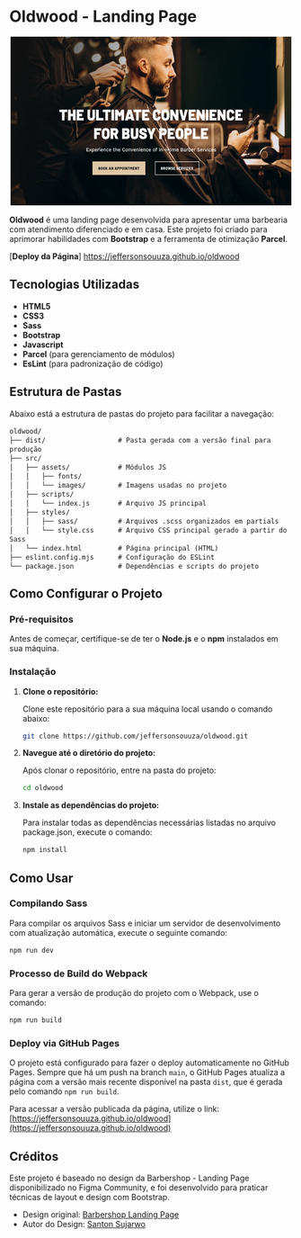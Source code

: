 # Oldwood - Landing Page

<p align="center">
  <img src="src/assets/images/oldwood-lp.webp" alt="Landing Page" width="500" height="300">
</p>

**Oldwood** é uma landing page desenvolvida para apresentar uma barbearia com atendimento diferenciado e em casa. Este projeto foi criado para aprimorar habilidades com **Bootstrap** e a ferramenta de otimização **Parcel**.

[**Deploy da Página**] https://jeffersonsouuza.github.io/oldwood

## Tecnologias Utilizadas

- **HTML5**
- **CSS3**
- **Sass**
- **Bootstrap**
- **Javascript**
- **Parcel** (para gerenciamento de módulos)
- **EsLint** (para padronização de código)

## Estrutura de Pastas

Abaixo está a estrutura de pastas do projeto para facilitar a navegação:

```plaintext
oldwood/
├── dist/                  # Pasta gerada com a versão final para produção
├── src/
│   ├── assets/            # Módulos JS
│   │   ├── fonts/
│   │   └── images/        # Imagens usadas no projeto
│   ├── scripts/
│   │   └── index.js       # Arquivo JS principal
│   ├── styles/
│   │   ├── sass/          # Arquivos .scss organizados em partials
│   │   └── style.css      # Arquivo CSS principal gerado a partir do Sass
│   └── index.html         # Página principal (HTML)
├── eslint.config.mjs      # Configuração do ESLint
└── package.json           # Dependências e scripts do projeto
```

## Como Configurar o Projeto

### Pré-requisitos

Antes de começar, certifique-se de ter o **Node.js** e o **npm** instalados em sua máquina.

### Instalação

1. **Clone o repositório:**

   Clone este repositório para a sua máquina local usando o comando abaixo:

   ```bash
   git clone https://github.com/jeffersonsouuza/oldwood.git
   ```

2. **Navegue até o diretório do projeto:**

   Após clonar o repositório, entre na pasta do projeto:

   ```bash
   cd oldwood
   ```

3. **Instale as dependências do projeto:**

   Para instalar todas as dependências necessárias listadas no arquivo package.json, execute o comando:

   ```bash
   npm install
   ```

## Como Usar

### Compilando Sass

Para compilar os arquivos Sass e iniciar um servidor de desenvolvimento com atualização automática, execute o seguinte comando:

```bash
npm run dev
```

### Processo de Build do Webpack

Para gerar a versão de produção do projeto com o Webpack, use o comando:

```bash
npm run build
```

### Deploy via GitHub Pages

O projeto está configurado para fazer o deploy automaticamente no GitHub Pages. Sempre que há um push na branch `main`, o GitHub Pages atualiza a página com a versão mais recente disponível na pasta `dist`, que é gerada pelo comando `npm run build`.

Para acessar a versão publicada da página, utilize o link: [https://jeffersonsouuza.github.io/oldwood](https://jeffersonsouuza.github.io/oldwood)

## Créditos

Este projeto é baseado no design da Barbershop - Landing Page disponibilizado no Figma Community, e foi desenvolvido para praticar técnicas de layout e design com Bootstrap.

- Design original: [Barbershop Landing Page](https://www.figma.com/community/file/1317472359565678898/barbershop)
- Autor do Design: [Santon Sujarwo](https://www.figma.com/@santonsujarwo)
